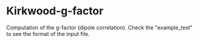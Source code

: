 # Kirkwood-g-factor
Computation of the g-factor (dipole correlation).
Check the "example_test" to see the format of the input file.
